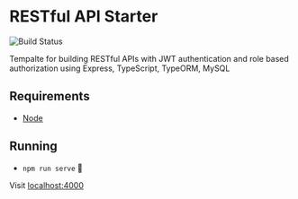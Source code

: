 # RESTful API Starter

![Build Status](https://github.com/solutosoft/typescript-api-starter/actions/workflows/ci.yml/badge.svg)

Tempalte for building RESTful APIs with JWT authentication and role based authorization using Express, TypeScript, TypeORM, MySQL

## Requirements

- [Node](https://nodejs.org/)

## Running

- `npm run serve` 🚀

Visit [localhost:4000](http://localhost:4000/)
